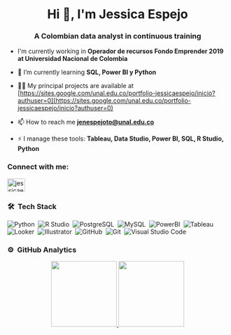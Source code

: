 <h1 align="center">Hi 👋, I'm Jessica Espejo</h1>
<h3 align="center">A Colombian data analyst in continuous training</h3>

- I'm currently working in **Operador de recursos Fondo Emprender 2019 at Universidad Nacional de Colombia**

- 🌱 I’m currently learning **SQL, Power BI y Python**

- 👨‍💻 My principal projects are available at [https://sites.google.com/unal.edu.co/portfolio-jessicaespejo/inicio?authuser=0](https://sites.google.com/unal.edu.co/portfolio-jessicaespejo/inicio?authuser=0)

- 📫 How to reach me **jenespejoto@unal.edu.co**

- ⚡ I manage these tools: **Tableau, Data Studio, Power BI, SQL, R Studio, Python**

<h3 align="left">Connect with me:</h3>
<p align="left">
<a href="https://linkedin.com/in/jessicaespejot" target="blank"><img align="center" src="https://raw.githubusercontent.com/rahuldkjain/github-profile-readme-generator/master/src/images/icons/Social/linked-in-alt.svg" alt="jessicaespejot" height="30" width="40" /></a>
</p>

### 🛠 &nbsp;Tech Stack

![Python](https://img.shields.io/badge/-Python-05122A?style=flat&labelColor=0D182E&color=0D182E&logo=python)&nbsp;
![R Studio](https://img.shields.io/static/v1?message=RStudio&logo=rstudio&labelColor=0D182E&color=0D182E&label=%20)&nbsp;
![PostgreSQL](https://img.shields.io/badge/PostgreSQL-316192?style=flat&labelColor=0D182E&color=0D182E&logo=postgresql&logoColor=white)&nbsp;
![MySQL](https://img.shields.io/badge/-MySQL-05122A?style=flat&labelColor=0D182E&color=0D182E&logo=mysql)&nbsp;
![PowerBI](https://img.shields.io/static/v1?message=PowerBI&logo=powerbi&labelColor=0D182E&color=0D182E&label=%20)&nbsp;
![Tableau](https://img.shields.io/static/v1?message=Tableau&logo=tableau&labelColor=0D182E&color=0D182E&label=%20)&nbsp;
![Looker](https://img.shields.io/static/v1?message=Looker&logo=looker&labelColor=0D182E&color=0D182E&label=%20)&nbsp;
![Illustrator](https://img.shields.io/badge/-Illustrator-05122A?style=flat&labelColor=0D182E&color=0D182E&logo=adobe-illustrator)&nbsp;
![GitHub](https://img.shields.io/badge/-GitHub-05122A?style=flat&labelColor=0D182E&color=0D182E&logo=github)&nbsp;
![Git](https://img.shields.io/static/v1?message=Git&logo=git&labelColor=0D182E&color=0D182E&label=%20)&nbsp;
![Visual Studio Code](https://img.shields.io/badge/-Visual%20Studio%20Code-05122A?style=flat&labelColor=0D182E&color=0D182E&logo=visual-studio-code&logoColor=007ACC)&nbsp;

### ⚙️ &nbsp;GitHub Analytics

<p align="center">
<a href="https://github.com/JessicaEspejo10">
  <img height="150em" src="https://github-readme-stats-eight-theta.vercel.app/api?username=JessicaEspejo10&show_icons=true&theme=algolia&include_all_commits=true&count_private=true"/>
  <img height="150em" src="https://github-readme-stats-eight-theta.vercel.app/api/top-langs/?username=JessicaEspejo10&layout=compact&langs_count=8&theme=algolia"/>
</a>
</p>

